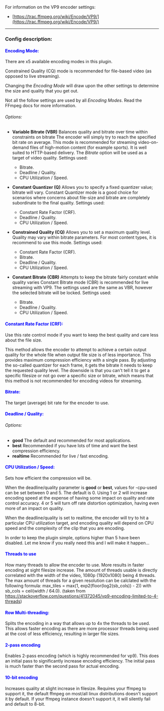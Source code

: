 

For information on the VP9 encoder settings:
- [https://trac.ffmpeg.org/wiki/Encode/VP9/](https://trac.ffmpeg.org/wiki/Encode/VP9/)

---

### Config description:


#### <span style="color:blue">Encoding Mode:</span>
There are x5 available encoding modes in this plugin.

Constrained Quality (CQ) mode is recommended for file-based video (as opposed to live streaming).

Changing the *Encoding Mode* will draw upon the other settings to determine the size and quality that you get out.

Not all the follow settings are used by all *Encoding Modes*. Read the FFmpeg docs for more information.

###### Options:
- **Variable Bitrate (VBR)**
    Balances quality and bitrate over time within constraints on bitrate
    The encoder will simply try to reach the specified bit rate on average.
    This mode is recommended for streaming video-on-demand files of high-motion content (for example sports). It is well suited to HTTP-based delivery.
    The *Bitrate* option will be used as a target of video quality.
    Settings used:
    - Bitrate.
    - Deadline / Quality.
    - CPU Utilization / Speed.

- **Constant Quantizer (Q)**
        Allows you to specify a fixed quantizer value; bitrate will vary.
        Constant Quantizer mode is a good choice for scenarios where concerns about file-size and bitrate are completely subordinate to the final quality.
        Settings used:
    - Constant Rate Factor (CRF).
    - Deadline / Quality.
    - CPU Utilization / Speed.

- **Constrained Quality (CQ)**
        Allows you to set a maximum quality level. Quality may vary within bitrate parameters.
        For most content types, it is recommend to use this mode.
        Settings used:
    - Constant Rate Factor (CRF).
    - Bitrate.
    - Deadline / Quality.
    - CPU Utilization / Speed.

- **Constant Bitrate (CBR)**
        Attempts to keep the bitrate fairly constant while quality varies
        Constant Bitrate mode (CBR) is recommended for live streaming with VP9.
        The settings used are the same as VBR, however the selected bitrate will be locked.
        Settings used:
    - Bitrate.
    - Deadline / Quality.
    - CPU Utilization / Speed.


#### <span style="color:blue">Constant Rate Factor (CRF):</span>
Use this rate control mode if you want to keep the best quality and care less about the file size.

This method allows the encoder to attempt to achieve a certain output quality for the whole file when output file size is of less importance. 
This provides maximum compression efficiency with a single pass. By adjusting the so-called quantizer for each frame, it gets the bitrate it 
needs to keep the requested quality level. The downside is that you can't tell it to get a specific filesize or not go over a specific size or
bitrate, which means that this method is not recommended for encoding videos for streaming.


#### <span style="color:blue">Bitrate:</span>
The target (average) bit rate for the encoder to use.


#### <span style="color:blue">Deadline / Quality:</span>

###### Options:
- **good**
    The default and recommended for most applications.
- **best**
    Recommended if you have lots of time and want the best compression efficiency.
- **realtime**
    Recommended for live / fast encoding.


#### <span style="color:blue">CPU Utilization / Speed:</span>
Sets how efficient the compression will be.

When the deadline/quality parameter is **good** or **best**, values for -cpu-used can be set between 0 and 5. The default is 0. Using 1 or 2 will 
increase encoding speed at the expense of having some impact on quality and rate control accuracy. 4 or 5 will turn off rate distortion 
optimization, having even more of an impact on quality.

When the deadline/quality is set to realtime, the encoder will try to hit a particular CPU utilization target, and encoding quality will 
depend on CPU speed and the complexity of the clip that you are encoding.

In order to keep the plugin simple, options higher than 5 have been disabled. Let me know if you really need this and I will make it happen...

#### <span style="color:blue"> Threads to use</span>
How many threads to allow the encoder to use. More results in faster encoding at sight filesize increase.
The amount of threads usable is directly correlated with the width of the video, 1080p (1920x1080) being 4 threads.
The max amount of threads for a given resolution can be calclated with the following formula:
max_tiles = max(1, exp2(floor(log2(sb_cols)) - 2))
with sb_cols = ceil(width / 64.0).
(taken from https://stackoverflow.com/questions/41372045/vp9-encoding-limited-to-4-threads)


#### <span style="color:blue"> Row Multi-threading: </span>
Splits the encoding in a way that allows up to 4x the threads to be used.
This allows faster encoding as there are more processor threads being used at the cost of less efficiency, resulting in larger file sizes.

#### <span style="color:blue"> 2-pass encoding </span>
Enables 2-pass encoding (which is highly recommended for vp9). This does an initial pass to significantly increase encoding efficiency.
The initial pass is much faster than the second pass for actual encoding.

#### <span style="color:blue"> 10-bit encoding </span>
Increases quality at slight increase in filesize.
Requires your ffmpeg to support it, the default ffmpeg on most/all linux distributions doesn't support it by default.
If your ffmpeg instance doesn't support it, it will silently fail and default to 8-bit.